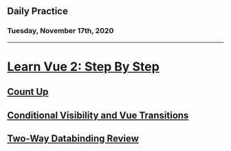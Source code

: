 ## Daily Practice
### Tuesday, November 17th, 2020
---


# [Learn Vue 2: Step By Step](https://laracasts.com/series/learn-vue-2-step-by-step)


## [Count Up](https://laracasts.com/series/learn-vue-2-step-by-step/episodes/47)



## [Conditional Visibility and Vue Transitions](https://laracasts.com/series/learn-vue-2-step-by-step/episodes/48)



## [Two-Way Databinding Review](https://laracasts.com/series/learn-vue-2-step-by-step/episodes/49)
